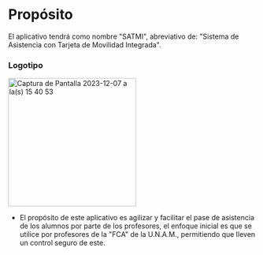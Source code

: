 # Propósito
El aplicativo tendrá como nombre "SATMI", abreviativo de: "Sistema de Asistencia con Tarjeta de Movilidad Integrada".

### Logotipo
<img width="260" alt="Captura de Pantalla 2023-12-07 a la(s) 15 40 53" src="https://github.com/amezcua04s/FCA-Proyecto-OO-01/assets/119078847/b6955e27-cb8c-4688-a57b-322caf4a0ab4">

- El propósito de este aplicativo es agilizar y facilitar el pase de asistencia de los alumnos por parte de los profesores, el enfoque inicial es que se utilice por profesores de la "FCA" de la U.N.A.M., permitiendo que lleven un control seguro de este.
